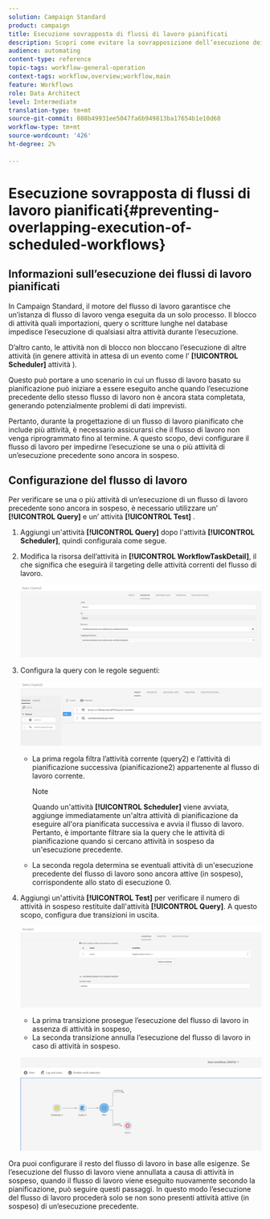 ```yaml
---
solution: Campaign Standard
product: campaign
title: Esecuzione sovrapposta di flussi di lavoro pianificati
description: Scopri come evitare la sovrapposizione dell’esecuzione dei flussi di lavoro pianificati.
audience: automating
content-type: reference
topic-tags: workflow-general-operation
context-tags: workflow,overview;workflow,main
feature: Workflows
role: Data Architect
level: Intermediate
translation-type: tm+mt
source-git-commit: 088b49931ee5047fa6b949813ba17654b1e10d60
workflow-type: tm+mt
source-wordcount: '426'
ht-degree: 2%

---
```



# Esecuzione sovrapposta di flussi di lavoro pianificati{#preventing-overlapping-execution-of-scheduled-workflows}

## Informazioni sull’esecuzione dei flussi di lavoro pianificati

In Campaign Standard, il motore del flusso di lavoro garantisce che un’istanza di flusso di lavoro venga eseguita da un solo processo. Il blocco di attività quali importazioni, query o scritture lunghe nel database impedisce l’esecuzione di qualsiasi altra attività durante l’esecuzione.

D’altro canto, le attività non di blocco non bloccano l’esecuzione di altre attività (in genere attività in attesa di un evento come l’ **[!UICONTROL Scheduler]** attività ).

Questo può portare a uno scenario in cui un flusso di lavoro basato su pianificazione può iniziare a essere eseguito anche quando l’esecuzione precedente dello stesso flusso di lavoro non è ancora stata completata, generando potenzialmente problemi di dati imprevisti.

Pertanto, durante la progettazione di un flusso di lavoro pianificato che include più attività, è necessario assicurarsi che il flusso di lavoro non venga riprogrammato fino al termine. A questo scopo, devi configurare il flusso di lavoro per impedirne l’esecuzione se una o più attività di un’esecuzione precedente sono ancora in sospeso.

## Configurazione del flusso di lavoro

Per verificare se una o più attività di un’esecuzione di un flusso di lavoro precedente sono ancora in sospeso, è necessario utilizzare un’ **[!UICONTROL Query]** e un’ attività **[!UICONTROL Test]** .

1. Aggiungi un&#39;attività **[!UICONTROL Query]** dopo l&#39;attività **[!UICONTROL Scheduler]**, quindi configurala come segue.

1. Modifica la risorsa dell’attività in **[!UICONTROL WorkflowTaskDetail]**, il che significa che eseguirà il targeting delle attività correnti del flusso di lavoro.

   ![](assets/scheduled-wkf-resource.png)

1. Configura la query con le regole seguenti:

   ![](assets/scheduled-wkf-query.png)

   * La prima regola filtra l’attività corrente (query2) e l’attività di pianificazione successiva (pianificazione2) appartenente al flusso di lavoro corrente.

      >[!NOTE]
      >
      >Quando un&#39;attività **[!UICONTROL Scheduler]** viene avviata, aggiunge immediatamente un&#39;altra attività di pianificazione da eseguire all&#39;ora pianificata successiva e avvia il flusso di lavoro. Pertanto, è importante filtrare sia la query che le attività di pianificazione quando si cercano attività in sospeso da un&#39;esecuzione precedente.

   * La seconda regola determina se eventuali attività di un&#39;esecuzione precedente del flusso di lavoro sono ancora attive (in sospeso), corrispondente allo stato di esecuzione 0.

1. Aggiungi un&#39;attività **[!UICONTROL Test]** per verificare il numero di attività in sospeso restituite dall&#39;attività **[!UICONTROL Query]**. A questo scopo, configura due transizioni in uscita.

   ![](assets/scheduled-wkf-test.png)

   * La prima transizione prosegue l’esecuzione del flusso di lavoro in assenza di attività in sospeso,
   * La seconda transizione annulla l’esecuzione del flusso di lavoro in caso di attività in sospeso.

   ![](assets/scheduled-wkf-workflow.png)

Ora puoi configurare il resto del flusso di lavoro in base alle esigenze. Se l’esecuzione del flusso di lavoro viene annullata a causa di attività in sospeso, quando il flusso di lavoro viene eseguito nuovamente secondo la pianificazione, può seguire questi passaggi. In questo modo l’esecuzione del flusso di lavoro procederà solo se non sono presenti attività attive (in sospeso) di un’esecuzione precedente.
